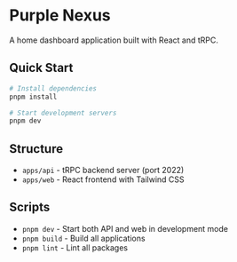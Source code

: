 # Purple Nexus

A home dashboard application built with React and tRPC.

## Quick Start

```bash
# Install dependencies
pnpm install

# Start development servers
pnpm dev
```

## Structure

- `apps/api` - tRPC backend server (port 2022)
- `apps/web` - React frontend with Tailwind CSS

## Scripts

- `pnpm dev` - Start both API and web in development mode
- `pnpm build` - Build all applications
- `pnpm lint` - Lint all packages
